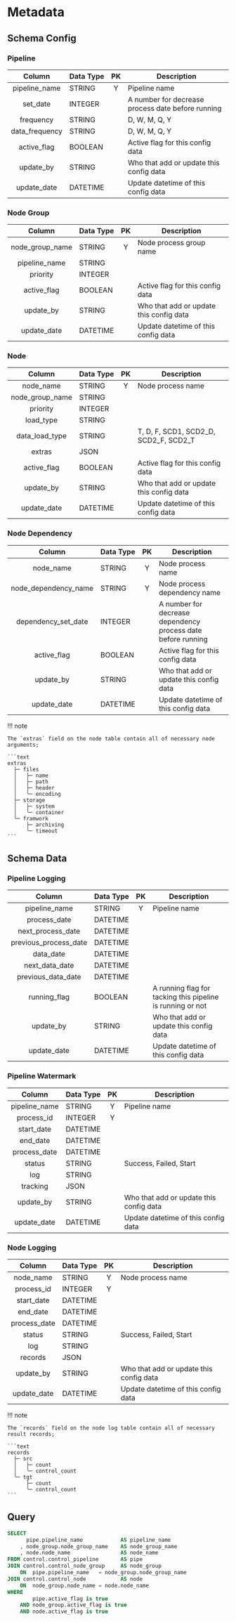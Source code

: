 # Metadata

## Schema Config

### Pipeline

|       Column        | Data Type |  PK  | Description                                       |
|:-------------------:|-----------|:----:|---------------------------------------------------|
|    pipeline_name    | STRING    |  Y   | Pipeline name                                     |
|      set_date       | INTEGER   |      | A number for decrease process date before running |
|      frequency      | STRING    |      | D, W, M, Q, Y                                     |
|   data_frequency    | STRING    |      | D, W, M, Q, Y                                     |
|     active_flag     | BOOLEAN   |      | Active flag for this config data                  |
|      update_by      | STRING    |      | Who that add or update this config data           |
|     update_date     | DATETIME  |      | Update datetime of this config data               |

### Node Group

|     Column      | Data Type |  PK  | Description                             |
|:---------------:|-----------|:----:|-----------------------------------------|
| node_group_name | STRING    |  Y   | Node process group name                 |
|  pipeline_name  | STRING    |      |                                         |
|    priority     | INTEGER   |      |                                         |
|   active_flag   | BOOLEAN   |      | Active flag for this config data        |
|    update_by    | STRING    |      | Who that add or update this config data |
|   update_date   | DATETIME  |      | Update datetime of this config data     |

### Node

|     Column      | Data Type | PK | Description                             |
|:---------------:|-----------|:--:|-----------------------------------------|
|    node_name    | STRING    | Y  | Node process name                       |
| node_group_name | STRING    |    |                                         |
|    priority     | INTEGER   |    |                                         |
|    load_type    | STRING    |    |                                         |
| data_load_type  | STRING    |    | T, D, F, SCD1, SCD2_D, SCD2_F, SCD2_T   |
|     extras      | JSON      |    |                                         |
|   active_flag   | BOOLEAN   |    | Active flag for this config data        |
|    update_by    | STRING    |    | Who that add or update this config data |
|   update_date   | DATETIME  |    | Update datetime of this config data     |

### Node Dependency

|        Column        | Data Type | PK | Description                                                  |
|:--------------------:|-----------|:--:|--------------------------------------------------------------|
|      node_name       | STRING    | Y  | Node process name                                            |
| node_dependency_name | STRING    | Y  | Node process dependency name                                 |
| dependency_set_date  | INTEGER   |    | A number for decrease dependency process date before running |
|     active_flag      | BOOLEAN   |    | Active flag for this config data                             |
|      update_by       | STRING    |    | Who that add or update this config data                      |
|     update_date      | DATETIME  |    | Update datetime of this config data                          |


!!! note

    The `extras` field on the node table contain all of necessary node arguments;

    ```text
    extras
      ├─ files
      │   ├─ name
      │   ├─ path
      │   ├─ header
      │   ╰─ encoding
      ├─ storage
      │   ├─ system
      │   ╰─ container
      ╰─ framwork
          ├─ archiving
          ╰─ timeout
    ```

## Schema Data

### Pipeline Logging

|        Column         | Data Type | PK | Description                                                |
|:---------------------:|-----------|:--:|------------------------------------------------------------|
|     pipeline_name     | STRING    | Y  | Pipeline name                                              |
|     process_date      | DATETIME  |    |                                                            |
|   next_process_date   | DATETIME  |    |                                                            |
| previous_process_date | DATETIME  |    |                                                            |
|       data_date       | DATETIME  |    |                                                            |
|    next_data_date     | DATETIME  |    |                                                            |
|  previous_data_date   | DATETIME  |    |                                                            |
|     running_flag      | BOOLEAN   |    | A running flag for tacking this pipeline is running or not |
|       update_by       | STRING    |    | Who that add or update this config data                    |
|      update_date      | DATETIME  |    | Update datetime of this config data                        |

### Pipeline Watermark

|    Column     | Data Type | PK | Description                             |
|:-------------:|-----------|:--:|-----------------------------------------|
| pipeline_name | STRING    | Y  | Pipeline name                           |
|  process_id   | INTEGER   | Y  |                                         |
|  start_date   | DATETIME  |    |                                         |
|   end_date    | DATETIME  |    |                                         |
| process_date  | DATETIME  |    |                                         |
|    status     | STRING    |    | Success, Failed, Start                  |
|      log      | STRING    |    |                                         |
|   tracking    | JSON      |    |                                         |
|   update_by   | STRING    |    | Who that add or update this config data |
|  update_date  | DATETIME  |    | Update datetime of this config data     |

### Node Logging

|    Column    | Data Type | PK | Description                             |
|:------------:|-----------|:--:|-----------------------------------------|
|  node_name   | STRING    | Y  | Node process name                       |
|  process_id  | INTEGER   | Y  |                                         |
|  start_date  | DATETIME  |    |                                         |
|   end_date   | DATETIME  |    |                                         |
| process_date | DATETIME  |    |                                         |
|    status    | STRING    |    | Success, Failed, Start                  |
|     log      | STRING    |    |                                         |
|   records    | JSON      |    |                                         |
|  update_by   | STRING    |    | Who that add or update this config data |
| update_date  | DATETIME  |    | Update datetime of this config data     |


!!! note

    The `records` field on the node log table contain all of necessary result records;

    ```text
    records
      ├─ src
      │   ├─ count
      │   ╰─ control_count
      ╰─ tgt
          ├─ count
          ╰─ control_count
    ```

## Query

```sql
SELECT
      pipe.pipeline_name            AS pipeline_name
    , node_group.node_group_name    AS node_group_name
    , node.node_name                AS node_name
FROM control.control_pipeline       AS pipe
JOIN control.control_node_group     AS node_group
    ON  pipe.pipeline_name   = node_group.node_group_name
JOIN control.control_node           AS node
    ON  node_group.node_name = node.node_name
WHERE
        pipe.active_flag is true
    AND node_group.active_flag is true
    AND node.active_flag is true
```
